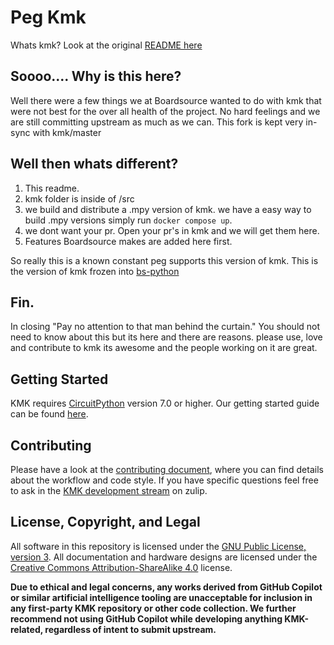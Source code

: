 # Peg Kmk

Whats kmk? Look at the original [README here](./OLDREADME.md)

## Soooo.... Why is this here?

Well there were a few things we at Boardsource wanted to do with kmk that were not best for the over all health of the project.
No hard feelings and we are still committing upstream as much as we can.
This fork is kept very in-sync with kmk/master

## Well then whats different?

1. This readme.
2. kmk folder is inside of /src
3. we build and distribute a .mpy version of kmk.
   we have a easy way to build .mpy versions simply run `docker compose up`.
4. we dont want your pr.
   Open your pr's in kmk and we will get them here.
5. Features Boardsource makes are added here first.

So really this is a known constant peg supports this version of kmk.
This is the version of kmk frozen into [bs-python](https://github.com/boardsource/bs-python)

## Fin.

In closing "Pay no attention to that man behind the curtain." You should not need to know about this but its here and there are reasons. please use, love and contribute to kmk its awesome and the people working on it are great.

## Getting Started
KMK requires [CircuitPython](https://circuitpython.org/) version 7.0 or higher.
Our getting started guide can be found
[here](/docs/en/Getting_Started.md).

## Contributing

Please have a look at the [contributing document](/docs/en/contributing.md), 
where you can find details about the workflow and code style. If you have 
specific questions feel free to ask in the [KMK development stream](https://kmkfw.zulipchat.com/#narrow/stream/384078-KMK-development) 
on zulip.

## License, Copyright, and Legal

All software in this repository is licensed under the [GNU Public License,
version 3](https://tldrlegal.com/license/gnu-general-public-license-v3-(gpl-3)).
All documentation and hardware designs are licensed under the [Creative Commons
Attribution-ShareAlike 4.0](https://creativecommons.org/licenses/by-sa/4.0/)
license.

**Due to ethical and legal concerns, any works derived from GitHub Copilot or
similar artificial intelligence tooling are unacceptable for inclusion in any
first-party KMK repository or other code collection. We further recommend not
using GitHub Copilot while developing anything KMK-related, regardless of
intent to submit upstream.**
